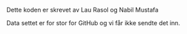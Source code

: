 Dette koden er skrevet av Lau Rasol og Nabil Mustafa

Data settet er for stor for GitHub og vi får ikke sendte det inn. 
